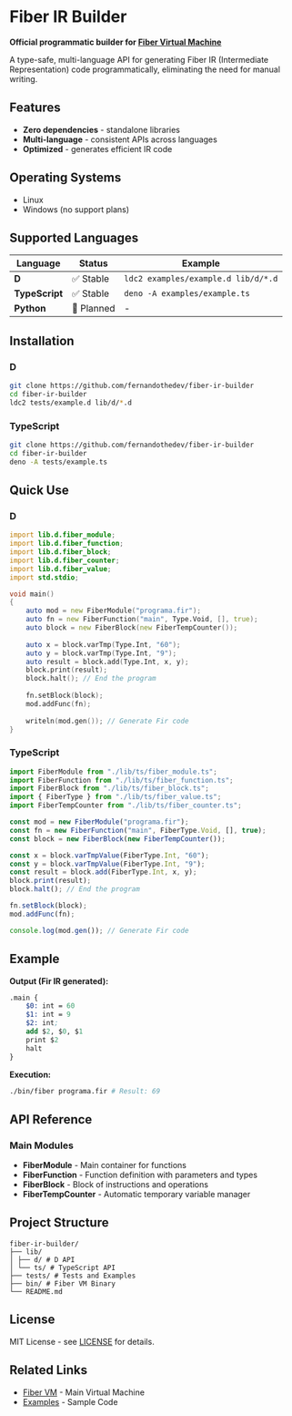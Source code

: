 # Fiber IR Builder

**Official programmatic builder for [Fiber Virtual Machine](https://github.com/fernandothedev/fiber)**

A type-safe, multi-language API for generating Fiber IR (Intermediate Representation) code programmatically, eliminating the need for manual writing.

## Features

- **Zero dependencies** - standalone libraries
- **Multi-language** - consistent APIs across languages
- **Optimized** - generates efficient IR code

## Operating Systems

- Linux
- Windows (no support plans)

## Supported Languages

| Language | Status | Example |
|-----------|--------|---------|
| **D** | ✅ Stable | `ldc2 examples/example.d lib/d/*.d` |
| **TypeScript** | ✅ Stable | `deno -A examples/example.ts` |
| **Python** | 🚧 Planned | - |

## Installation

### D

```bash
git clone https://github.com/fernandothedev/fiber-ir-builder
cd fiber-ir-builder
ldc2 tests/example.d lib/d/*.d
```

### TypeScript

```bash
git clone https://github.com/fernandothedev/fiber-ir-builder
cd fiber-ir-builder
deno -A tests/example.ts
```

## Quick Use

### D

```d
import lib.d.fiber_module;
import lib.d.fiber_function;
import lib.d.fiber_block;
import lib.d.fiber_counter;
import lib.d.fiber_value;
import std.stdio;

void main()
{ 
    auto mod = new FiberModule("programa.fir"); 
    auto fn = new FiberFunction("main", Type.Void, [], true); 
    auto block = new FiberBlock(new FiberTempCounter()); 
    
    auto x = block.varTmp(Type.Int, "60"); 
    auto y = block.varTmp(Type.Int, "9"); 
    auto result = block.add(Type.Int, x, y); 
    block.print(result); 
    block.halt(); // End the program 
    
    fn.setBlock(block); 
    mod.addFunc(fn); 
    
    writeln(mod.gen()); // Generate Fir code
}
```

### TypeScript

```typescript
import FiberModule from "./lib/ts/fiber_module.ts";
import FiberFunction from "./lib/ts/fiber_function.ts";
import FiberBlock from "./lib/ts/fiber_block.ts";
import { FiberType } from "./lib/ts/fiber_value.ts";
import FiberTempCounter from "./lib/ts/fiber_counter.ts";

const mod = new FiberModule("programa.fir");
const fn = new FiberFunction("main", FiberType.Void, [], true);
const block = new FiberBlock(new FiberTempCounter());

const x = block.varTmpValue(FiberType.Int, "60");
const y = block.varTmpValue(FiberType.Int, "9");
const result = block.add(FiberType.Int, x, y);
block.print(result);
block.halt(); // End the program

fn.setBlock(block);
mod.addFunc(fn);

console.log(mod.gen()); // Generate Fir code
```

## Example

**Output (Fir IR generated):**

```llvm
.main { 
    $0: int = 60 
    $1: int = 9 
    $2: int; 
    add $2, $0, $1
    print $2
    halt
}
```

**Execution:**

```bash
./bin/fiber programa.fir # Result: 69
```

## API Reference

### Main Modules

- **FiberModule** - Main container for functions
- **FiberFunction** - Function definition with parameters and types
- **FiberBlock** - Block of instructions and operations
- **FiberTempCounter** - Automatic temporary variable manager

<!-- ### Supported Operations

| Operation | D | TypeScript | Description |
|----------|---|------------|-----------|
| Variables | `block.varTmp(Type, value)` | `block.varTmpValue(Type, value)` | Creates a temporary variable |
| Arithmetic | `block.add(Type, a, b)` | `block.add(Type, a, b)` | Addition |
| Calls | `block.call(name, Type, args)` | `block.call(name, Type, args)` | Function call |
| I/O | `block.print(var)` | `block.print(var)` | Prints value |
| Control | `block.halt()` | `block.halt()` | Terminates program | -->

## Project Structure

```
fiber-ir-builder/
├── lib/
│ ├── d/ # D API
│ └── ts/ # TypeScript API
├── tests/ # Tests and Examples
├── bin/ # Fiber VM Binary
└── README.md
```

## License

MIT License - see [LICENSE](LICENSE) for details.

## Related Links

- [Fiber VM](https://github.com/fernandothedev/fiber) - Main Virtual Machine
- [Examples](./tests/) - Sample Code
